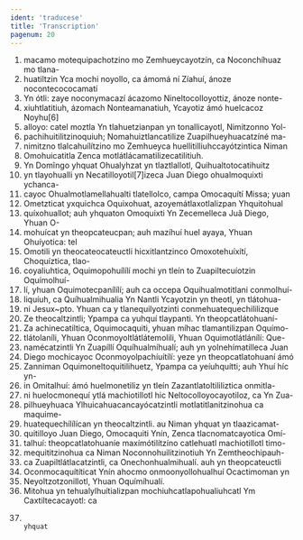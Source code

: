 ```yaml
---
ident: 'traducese'
title: 'Transcription'
pagenum: 20
---
```

1. macamo motequipachotzino mo Zemhueycayotzín, ca Noconchíhuaz mo tlana-
2. huatiltzin Yca mochi noyollo, ca ámomá ní Zíahuí, ánoze nocontecococamatí
3. Yn ótli: zaye noconymacazí ácazomo Nineltocolloyottiz, ánoze nonte-
4. xiuhtlatitiuh, ázomach Nonteamanatiuh, Ycayotiz ámó huelcacoz Noyhu[6]
5. alloyo: catel moztla Yn tlahuetzianpan yn tonallicayotl, Nimitzonno Yol-
6. pachihuitilitzinoquiuh; Nomahuiztlancatilize Zuapilhueyhuacatzíné ma-
7. nimitzno tlalcahuílítzino mo Zemhueyca huellitilliuhccayótzintica Niman
8. Omohuicatitla Zenca motlátlácamatilizecatilitiuh.
9. Yn Domĩngo yhquat Ohualyhzat yn tlaztlallotl, Quihualtotocatihuitz
10. yn tlayohualli yn Necatilloyotil[7]izeca Juan Diego ohualmoquixti ychanca-
11. cayoc Ohualmotlamellahualti tlatellolco, campa Omocaquítí Missa; yuan
12. Ometzticat yxquichca Oquixohuat, azoyemátlaxotlalizpan Yhquitohual
13. quíxohuallot; auh yhquaton Omoquixti Yn Zecemelleca Juã Diego, Yhuan O-
14. mohuícat yn theopcateucpan; auh mazíhuí huel ayaya, Yhuan Ohuíyotica: tel
15. Omotili yn theocateocateuctli hicxitlantzinco Omoxotehuíxítí, Choquíztica, tlao-
16. coyaliuhtica, Oquimopohuílílí mochi yn tleín to Zuapiltecuíotzin Oquímolhuí-
17. lí, yhuan Oquimotecpanílílí; auh ca occepa Oquihualmotitlani conmolhuí-
18. liquíuh, ca Quíhualmihualia Yn Nantli Ycayotzin yn theotl, yn tlátohua-
19. ni Jesux~pto. Yhuan ca y tlanequilyotzinti conmehuatequechililizque
20. Ze theocaltzintli; Ypampa ca yuhquí tlaypanti. Yn theopcatlátohuaní-
21. Za achinecatiltica, Oquimocaquiti, yhuan míhac tlamantilizpan Oquímo-
22. tlátolaníli, Yhuan Oconmoyoltlátlátemolili, Yhuan Oquimotlátlánílí: Que-
23. namécatzintli Yn Zuapíllí Oquíhualmíhualí; auh yn yolnehímatilleca Juan
24. Diego mochicayoc Oconmoyolpachíuítílí: yeze yn theopcatlatohuaní ámó
25. Zanniman Oquimoneltoquitilihuetz, Ypampa ca yeíuhquítti; auh Yhuí híc yn-
26. in Omitalhuí: ámó huelmonetiliz yn tleín Zazantlatoltililiztica onmitla-
27. ni huelocmonequí ytlá machiotillotl hic Neltocolloyocayotiloz, ca Yn Zua-
28. pilhueyhuaca Ylhuicahuacancayócatzintli motlatitlanitzinohua ca maquime-
29. huatequechílílícan yn theocaltzintli. au Niman yhquat yn tlaazicamat-
30. quitilloyo Juan Diego, Omocaquiti Ynín, Zenca tlacnomatcayotica Omí-
31. talhuí: theopcatlatohuaníe maxímótilítzíno catlehuatl machiotillotl timo-
32. mequititzinohua ca Niman Noconnohuilitzinotiuh Yn Zemtheochipauh-
33. ca Zuapiltlátlacatzintli, ca Onechonhualmihualí. auh yn theopcateuctli
34. Oconmocaquítíticat Ynín ahocmo onmoonyollohualhuí Ocactimoman yn
35. Neyoltzotzonillotl, Yhuan Oquímíhualí.
36. Mitohua yn tehualylhuítializpan mochiuhcatlapohualiuhcatl Ym Caxtiltecacayotl: ca
37.                                                                                                    yhquat
